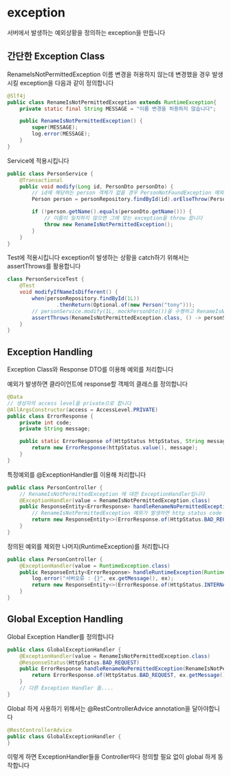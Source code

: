 
# exception

서버에서 발생하는 예외상황을 정의하는 exception을 만듭니다

## 간단한 Exception Class

RenameIsNotPermittedException 이름 변경을 허용하지 않는데 변경했을 경우 발생시킬 exception을 다음과 같이 정의합니다
```java
@Slf4j
public class RenameIsNotPermittedException extends RuntimeException{
    private static final String MESSAGE = "이름 변경을 허용하지 않습니다";

    public RenameIsNotPermittedException() {
        super(MESSAGE);
        log.error(MESSAGE);
    }
}
```

Service에 적용시킵니다

```java
public class PersonService {
    @Transactional
    public void modify(Long id, PersonDto personDto) {
        // id에 해당하는 person 객체가 없을 경우 PersonNotFoundException 예외를 throw 합니다
        Person person = personRepository.findById(id).orElseThrow(PersonNotFoundException::new);

        if (!person.getName().equals(personDto.getName())) {
            // 이름이 일치하지 않으면 그에 맞는 exception을 throw 합니다
            throw new RenameIsNotPermittedException();
        }
    }
}
```

Test에 적용시킵니다
exception이 발생하는 상황을 catch하기 위해서는 assertThrows를 활용합니다
```java
class PersonServiceTest {
    @Test
    void modifyIfNameIsDifferent() {
        when(personRepository.findById(1L))
                .thenReturn(Optional.of(new Person("tony")));
        // personService.modify(1L, mockPersonDto())을 수행하고 RenameIsNotPermittedException 예외가 발생해야 테스트가 정상통과됩니다
        assertThrows(RenameIsNotPermittedException.class, () -> personService.modify(1L, mockPersonDto()));
    }
}
```

## Exception Handling

Exception Class와 Response DTO를 이용해 예외를 처리합니다

예외가 발생하면 클라이언트에 response할 객체의 클래스를 정의합니다

```java
@Data
// 생성자의 access level을 private으로 합니다
@AllArgsConstructor(access = AccessLevel.PRIVATE)
public class ErrorResponse {
    private int code;
    private String message;

    public static ErrorResponse of(HttpStatus httpStatus, String message) {
        return new ErrorResponse(httpStatus.value(), message);
    }
}
```

특정예외를 @ExceptionHandler를 이용해 처리합니다

```java
public class PersonController {
    // RenameIsNotPermittedException 에 대한 ExceptionHandler입니다
    @ExceptionHandler(value = RenameIsNotPermittedException.class)
    public ResponseEntity<ErrorResponse> handleRenameNoPermittedException(RenameIsNotPermittedException ex) {
        // RenameIsNotPermittedException 예외가 발생하면 http status code 400(bad request)와 그 메세지를 ResponseEntity에 담아 반환합니다
        return new ResponseEntity<>(ErrorResponse.of(HttpStatus.BAD_REQUEST, ex.getMessage()), HttpStatus.BAD_REQUEST);
    }
}
```

정의된 예외를 제외한 나머지(RuntimeException)를 처리합니다

```java
public class PersonController {
    @ExceptionHandler(value = RuntimeException.class)
    public ResponseEntity<ErrorResponse> handleRuntimeException(RuntimeException ex) {
        log.error("서버오류 : {}", ex.getMessage(), ex);
        return new ResponseEntity<>(ErrorResponse.of(HttpStatus.INTERNAL_SERVER_ERROR, "알 수 없는 서버 오류가 발생하였습니다"), HttpStatus.INTERNAL_SERVER_ERROR);
    }
}
```

## Global Exception Handling

Global Exception Handler를 정의합니다

```java
public class GlobalExceptionHandler {
    @ExceptionHandler(value = RenameIsNotPermittedException.class)
    @ResponseStatus(HttpStatus.BAD_REQUEST)
    public ErrorResponse handleRenameNoPermittedException(RenameIsNotPermittedException ex) {
        return ErrorResponse.of(HttpStatus.BAD_REQUEST, ex.getMessage());
    }
    // 다른 Exception Handler 들....
}
```

Global 하게 사용하기 위해서는 @RestControllerAdvice annotation을 달아야합니다

```java
@RestControllerAdvice
public class GlobalExceptionHandler {
}
```

이렇게 하면 ExceptionHandler들을 Controller마다 정의할 필요 없이 global 하게 동작합니다

